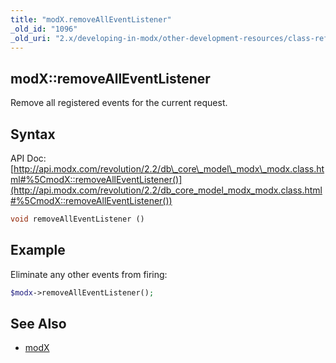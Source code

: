 ```yaml
---
title: "modX.removeAllEventListener"
_old_id: "1096"
_old_uri: "2.x/developing-in-modx/other-development-resources/class-reference/modx/modx.removealleventlistener"
---
```


## modX::removeAllEventListener

Remove all registered events for the current request.

## Syntax

API Doc: [http://api.modx.com/revolution/2.2/db\_core\_model\_modx\_modx.class.html#%5CmodX::removeAllEventListener()](http://api.modx.com/revolution/2.2/db_core_model_modx_modx.class.html#%5CmodX::removeAllEventListener())

``` php 
void removeAllEventListener ()
```

## Example

Eliminate any other events from firing:

``` php 
$modx->removeAllEventListener();
```

## See Also

- [modX](developing-in-modx/other-development-resources/class-reference/modx "modX")